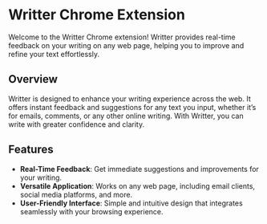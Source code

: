 # Writter Chrome Extension

Welcome to the Writter Chrome extension! Writter provides real-time feedback on your writing on any web page, helping you to improve and refine your text effortlessly.

## Overview

Writter is designed to enhance your writing experience across the web. It offers instant feedback and suggestions for any text you input, whether it’s for emails, comments, or any other online writing. With Writter, you can write with greater confidence and clarity.

## Features

- **Real-Time Feedback**: Get immediate suggestions and improvements for your writing.
- **Versatile Application**: Works on any web page, including email clients, social media platforms, and more.
- **User-Friendly Interface**: Simple and intuitive design that integrates seamlessly with your browsing experience.
